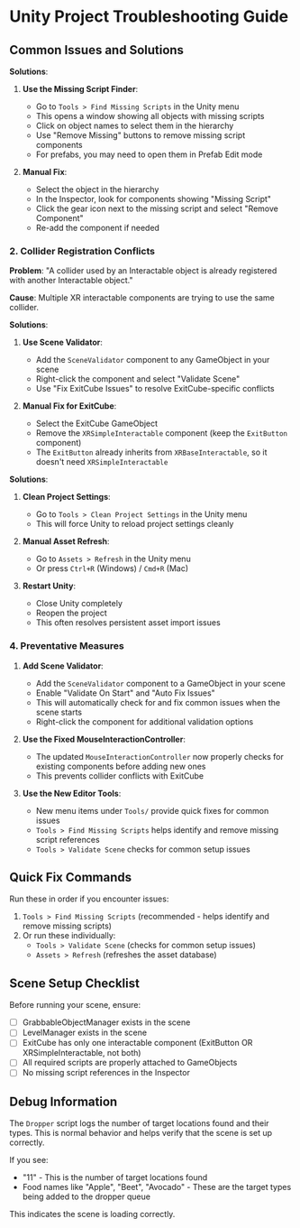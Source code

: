 # Unity Project Troubleshooting Guide

## Common Issues and Solutions

**Solutions**:

1. **Use the Missing Script Finder**:
   - Go to `Tools > Find Missing Scripts` in the Unity menu
   - This opens a window showing all objects with missing scripts
   - Click on object names to select them in the hierarchy
   - Use "Remove Missing" buttons to remove missing script components
   - For prefabs, you may need to open them in Prefab Edit mode

2. **Manual Fix**:
   - Select the object in the hierarchy
   - In the Inspector, look for components showing "Missing Script"
   - Click the gear icon next to the missing script and select "Remove Component"
   - Re-add the component if needed

### 2. Collider Registration Conflicts

**Problem**: "A collider used by an Interactable object is already registered with another Interactable object."

**Cause**: Multiple XR interactable components are trying to use the same collider.

**Solutions**:

1. **Use Scene Validator**:
   - Add the `SceneValidator` component to any GameObject in your scene
   - Right-click the component and select "Validate Scene"
   - Use "Fix ExitCube Issues" to resolve ExitCube-specific conflicts

2. **Manual Fix for ExitCube**:
   - Select the ExitCube GameObject
   - Remove the `XRSimpleInteractable` component (keep the `ExitButton` component)
   - The `ExitButton` already inherits from `XRBaseInteractable`, so it doesn't need `XRSimpleInteractable`

**Solutions**:

1. **Clean Project Settings**:
   - Go to `Tools > Clean Project Settings` in the Unity menu
   - This will force Unity to reload project settings cleanly

2. **Manual Asset Refresh**:
   - Go to `Assets > Refresh` in the Unity menu
   - Or press `Ctrl+R` (Windows) / `Cmd+R` (Mac)

3. **Restart Unity**:
   - Close Unity completely
   - Reopen the project
   - This often resolves persistent asset import issues

### 4. Preventative Measures

1. **Add Scene Validator**:
   - Add the `SceneValidator` component to a GameObject in your scene
   - Enable "Validate On Start" and "Auto Fix Issues"
   - This will automatically check for and fix common issues when the scene starts
   - Right-click the component for additional validation options

2. **Use the Fixed MouseInteractionController**:
   - The updated `MouseInteractionController` now properly checks for existing components before adding new ones
   - This prevents collider conflicts with ExitCube

4. **Use the New Editor Tools**:
   - New menu items under `Tools/` provide quick fixes for common issues
   - `Tools > Find Missing Scripts` helps identify and remove missing script references
   - `Tools > Validate Scene` checks for common setup issues

## Quick Fix Commands

Run these in order if you encounter issues:

1. `Tools > Find Missing Scripts` (recommended - helps identify and remove missing scripts)
2. Or run these individually:
   - `Tools > Validate Scene` (checks for common setup issues)
   - `Assets > Refresh` (refreshes the asset database)

## Scene Setup Checklist

Before running your scene, ensure:

- [ ] GrabbableObjectManager exists in the scene
- [ ] LevelManager exists in the scene
- [ ] ExitCube has only one interactable component (ExitButton OR XRSimpleInteractable, not both)
- [ ] All required scripts are properly attached to GameObjects
- [ ] No missing script references in the Inspector

## Debug Information

The `Dropper` script logs the number of target locations found and their types. This is normal behavior and helps verify that the scene is set up correctly.

If you see:
- "11" - This is the number of target locations found
- Food names like "Apple", "Beet", "Avocado" - These are the target types being added to the dropper queue

This indicates the scene is loading correctly. 